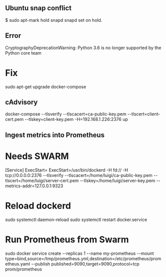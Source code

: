 ## Ubuntu snap conflict
$ sudo apt-mark hold snapd
snapd set on hold.

## Error
CryptographyDeprecationWarning: Python 3.6 is no longer supported by the Python core team
# Fix
sudo apt-get upgrade docker-compose

## cAdvisory 
docker-compose --tlsverify --tlscacert=ca-public-key.pem --tlscert=client-cert.pem --tlskey=client-key.pem -H=192.168.1.226:2376 up

## Ingest metrics into Prometheus
#  Needs SWARM
[Service]
ExecStart=
ExecStart=/usr/bin/dockerd -H fd:// -H tcp://0.0.0.0:2376 --tlsverify --tlscacert=/home/luigi/ca-public-key.pem --tlscert=/home/luigi/server-cert.pem --tlskey=/home/luigi/server-key.pem --metrics-addr=127.0.0.1:9323
# Reload dockerd
sudo systemctl daemon-reload
sudo systemctl restart docker.service
# Run Prometheus from Swarm
sudo docker service create --replicas 1 --name my-prometheus --mount type=bind,source=/tmp/prometheus.yml,destination=/etc/prometheus/prometheus.yaml --publish published=9090,target=9090,protocol=tcp prom/prometheus